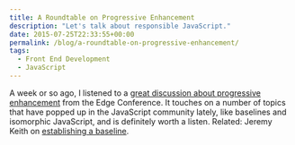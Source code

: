 ```yaml
---
title: A Roundtable on Progressive Enhancement
description: "Let's talk about responsible JavaScript."
date: 2015-07-25T22:33:55+00:00
permalink: /blog/a-roundtable-on-progressive-enhancement/
tags:
  - Front End Development
  - JavaScript
---
```


A week or so ago, I listened to a [great discussion about progressive enhancement](https://www.youtube.com/watch?v=lDNKs_6ptss) from the Edge Conference. It touches on a number of topics that have popped up in the JavaScript community lately, like baselines and isomorphic JavaScript, and is definitely worth a listen. Related: Jeremy Keith on [establishing a baseline](https://adactio.com/journal/9206).
